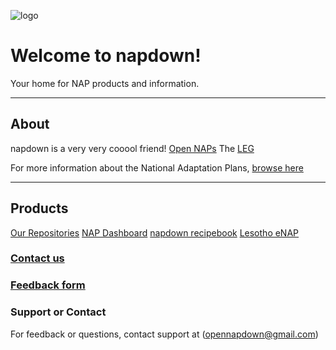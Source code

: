 
![logo](https://www.eci.ox.ac.uk/research/climate/img/unfccc.png)
#  Welcome to napdown!
Your home for NAP products and information.

*****

## About
napdown is a very very cooool friend!
[Open NAPs](https://napcentral.netlify.app/open-naps/)
The [LEG](https://unfccc.int/LEG)

For more information about the National Adaptation Plans, [browse here](https://napcentral.netlify.app/naps/)

------

## Products
[Our Repositories](https://github.com/napdown)
[NAP Dashboard](https://napdown.github.io/O-NAPs-Dashboard/)
[napdown recipebook](https://napdown.github.io/NAPdown/)
[Lesotho eNAP](https://napdown.github.io/Lesotho/)

### [Contact us](mailto:opennapdown@gmail.com) 

### [Feedback form](https://napdown.github.io/)

### Support or Contact
For feedback or questions, contact support at (opennapdown@gmail.com)
